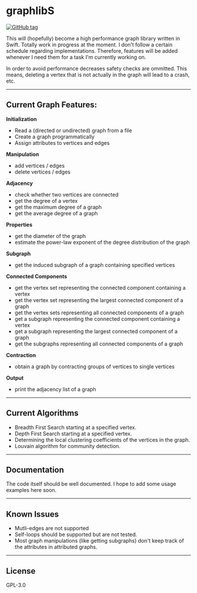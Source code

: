 # graphlibS
[![GitHub tag](https://img.shields.io/badge/Version-0.0.40-brightgreen.svg)](https://github.com/maxkatzmann/graphlibS/releases/tag/0.0.40)

This will (hopefully) become a high performance graph library written in Swift.
Totally work in progress at the moment. I don't follow a certain schedule
regarding implementations. Therefore, features will be added whenever I need them
for a task I'm currently working on.

In order to avoid performance decreases safety checks are ommitted. This means,
deleting a vertex that is not actually in the graph will lead to a crash, etc.

---

## Current Graph Features:
**Initialization**
* Read a (directed or undirected) graph from a file
* Create a graph programmatically
* Assign attributes to vertices and edges

**Manipulation**
* add vertices / edges
* delete vertices / edges

**Adjacency**
* check whether two vertices are connected
* get the degree of a vertex
* get the maximum degree of a graph
* get the average degree of a graph

**Properties**
* get the diameter of the graph
* estimate the power-law exponent of the degree distribution of the graph

**Subgraph**
* get the induced subgraph of a graph containing specified vertices

**Connected Components**
* get the vertex set representing the connected component containing a vertex
* get the vertex set representing the largest connected component of a graph
* get the vertex sets representing all connected components of a graph
* get a subgraph representing the connected component containing a vertex 
* get a subgraph representing the largest connected component of a graph
* get the subgraphs representing all connected components of a graph

**Contraction**
* obtain a graph by contracting groups of vertices to single vertices

**Output**
* print the adjacency list of a graph

---

## Current Algorithms
* Breadth First Search starting at a specified vertex.
* Depth First Search starting at a specified vertex.
* Determining the local clustering coefficients of the vertices in the graph.
* Louvain algorithm for community detection.

---

## Documentation
The code itself should be well documented. I hope to add some usage examples
here soon.

---

## Known Issues
 * Mutli-edges are not supported
 * Self-loops should be supported but are not tested.
 * Most graph manipulations (like getting subgraphs) don't keep track
   of the attributes in attributed graphs.

---
## License
GPL-3.0































